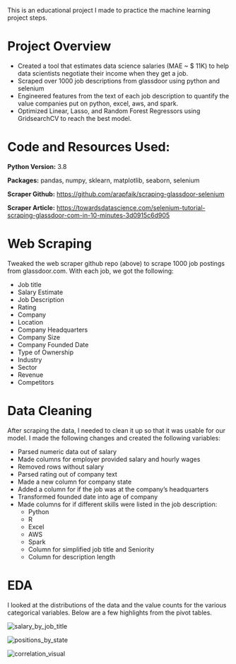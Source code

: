 This is an educational project I made to practice the machine learning project steps.


# Project Overview
- Created a tool that estimates data science salaries (MAE ~ $ 11K) to help data scientists negotiate their income when they get a job.
- Scraped over 1000 job descriptions from glassdoor using python and selenium
- Engineered features from the text of each job description to quantify the value companies put on python, excel, aws, and spark.
- Optimized Linear, Lasso, and Random Forest Regressors using GridsearchCV to reach the best model.

# Code and Resources Used:

**Python Version:** 3.8

**Packages:** pandas, numpy, sklearn, matplotlib, seaborn, selenium

**Scraper Github:**
https://github.com/arapfaik/scraping-glassdoor-selenium

**Scraper Article:**
https://towardsdatascience.com/selenium-tutorial-scraping-glassdoor-com-in-10-minutes-3d0915c6d905

# Web Scraping
Tweaked the web scraper github repo (above) to scrape 1000 job postings from glassdoor.com. With each job, we got the following:

- Job title
- Salary Estimate
- Job Description
- Rating
- Company
- Location
- Company Headquarters
- Company Size
- Company Founded Date
- Type of Ownership
- Industry
- Sector
- Revenue
- Competitors

# Data Cleaning
After scraping the data, I needed to clean it up so that it was usable for our model. I made the following changes and created the following variables:

- Parsed numeric data out of salary
- Made columns for employer provided salary and hourly wages
- Removed rows without salary
- Parsed rating out of company text
- Made a new column for company state
- Added a column for if the job was at the company’s headquarters
- Transformed founded date into age of company
- Made columns for if different skills were listed in the job description:
    - Python
    - R
    - Excel
    - AWS
    - Spark
    - Column for simplified job title and Seniority
    - Column for description length

# EDA
I looked at the distributions of the data and the value counts for the various categorical variables. Below are a few highlights from the pivot tables.

![salary_by_job_title](https://user-images.githubusercontent.com/91827137/168488155-fd824549-5ef0-4ab9-a6b0-1272e70886ea.png)

![positions_by_state](https://user-images.githubusercontent.com/91827137/168488164-a2e68576-3919-4157-b004-f78136eab501.png)

![correlation_visual](https://user-images.githubusercontent.com/91827137/168488167-26a882c0-86d9-44b8-ba38-2426bc1cee58.png)
